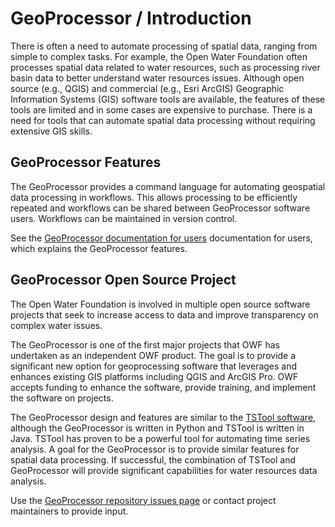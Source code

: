 # GeoProcessor / Introduction #

There is often a need to automate processing of spatial data, ranging from simple to complex tasks.
For example, the Open Water Foundation often processes spatial data related to water resources,
such as processing river basin data to better understand water resources issues.
Although open source (e.g., QGIS) and commercial (e.g., Esri ArcGIS)
Geographic Information Systems (GIS) software tools are available,
the features of these tools are limited and in some cases are expensive to purchase.
There is a need for tools that can automate spatial data processing without requiring extensive GIS skills.

## GeoProcessor Features ##

The GeoProcessor provides a command language for automating geospatial data processing in workflows.
This allows processing to be efficiently repeated and workflows can be shared between GeoProcessor software users.
Workflows can be maintained in version control.

See the [GeoProcessor documentation for users](http://learn.openwaterfoundation.org/owf-app-geoprocessor-python-doc-user/)
documentation for users, which explains the GeoProcessor features.

## GeoProcessor Open Source Project ##

The Open Water Foundation is involved in multiple open source software projects that
seek to increase access to data and improve transparency on complex water issues.

The GeoProcessor is one of the first major projects that OWF has undertaken as an independent OWF product.
The goal is to provide a significant new option for geoprocessing software that leverages and enhances
existing GIS platforms including QGIS and ArcGIS Pro.
OWF accepts funding to enhance the software, provide training,
and implement the software on projects.

The GeoProcessor design and features are similar to the
[TSTool software](http://openwaterfoundation.org/software-tools/tstool),
although the GeoProcessor is written in Python and TSTool is written in Java.
TSTool has proven to be a powerful tool for automating time series analysis.
A goal for the GeoProcessor is to provide similar features for spatial data processing.
If successful, the combination of TSTool and GeoProcessor will provide significant capabilities
for water resources data analysis.

Use the [GeoProcessor repository issues page](https://github.com/OpenWaterFoundation/owf-app-geoprocessor-python/issues)
or contact project maintainers to provide input.

